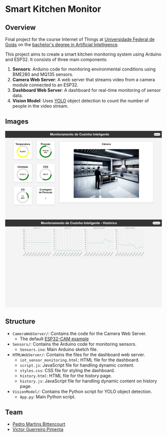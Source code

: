 # Smart Kitchen Monitor

## Overview
Final project for the course Internet of Things at [Universidade Federal de Goiás](https://ufg.br/) on the [bachelor's degree in Artificial Intelligence](https://inteligenciaartificial.inf.ufg.br/).

This project aims to create a smart kitchen monitoring system using Arduino and ESP32. It consists of three main components:
1. **Sensors**: Arduino code for monitoring environmental conditions using BME280 and MQ135 sensors.
2. **Camera Web Server**: A web server that streams video from a camera module connected to an ESP32.
3. **Dashboard Web Server**: A dashboard for real-time monitoring of sensor data.
4. **Vision Model**: Uses [YOLO](https://towardsdatascience.com/yolo-you-only-look-once-real-time-object-detection-explained-492dc9230006) object detection to count the number of people in the video stream.

## Images
![Dashboard](./images/Dashboard.png)
![Historico](./images/Historico.png)

## Structure
- `CameraWebServer/`: Contains the code for the Camera Web Server.
  - The default [ESP32-CAM example](https://github.com/espressif/arduino-esp32/tree/master/libraries/ESP32/examples/Camera/CameraWebServer)
- `Sensors/`: Contains the Arduino code for monitoring sensors.
  - `Sensors.ino`: Main Arduino sketch file.
- `HTMLWebServer/`: Contains the files for the dashboard web server.
  - `iot_sensor_monitoring.html`: HTML file for the dashboard.
  - `script.js`: JavaScript file for handling dynamic content.
  - `styles.css`: CSS file for styling the dashboard.
  - `history.html`: HTML file for the history page.
  - `history.js`: JavaScript file for handling dynamic content on history page.
- `VisionModel/`: Contains the Python script for YOLO object detection.
  - `App.py`: Main Python script.

## Team
- [Pedro Martins Bittencourt](https://github.com/opedromartins)
- [Victor Guerreiro Pimenta](https://github.com/gueleilo)